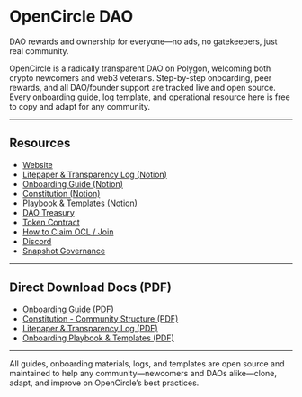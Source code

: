 # OpenCircle DAO

DAO rewards and ownership for everyone—no ads, no gatekeepers, just real community.

OpenCircle is a radically transparent DAO on Polygon, welcoming both crypto newcomers and web3 veterans. Step-by-step onboarding, peer rewards, and all DAO/founder support are tracked live and open source. Every onboarding guide, log template, and operational resource here is free to copy and adapt for any community.

---

## Resources

- [Website](https://opencircle.carrd.co)
- [Litepaper & Transparency Log (Notion)](https://quixotic-mandible-542.notion.site/OpenCircle-Litepaper-Transparent-Support-Log-2118857a4c668020b176f0edc3b0861c)
- [Onboarding Guide (Notion)](https://quixotic-mandible-542.notion.site/OpenCircle-Onboarding-Guide-2148857a4c6680b6a55ddcb832905b47)
- [Constitution (Notion)](https://quixotic-mandible-542.notion.site/OpenCircle-Constitution-Community-Structure-2038857a4c6680d9be5afe8f34494024)
- [Playbook & Templates (Notion)](https://quixotic-mandible-542.notion.site/OpenCircle-Onboarding-Playbook-Templates-2148857a4c66800698e5f1d6a27d1bd6)
- [DAO Treasury](https://thirdweb.com/137/0xeb2E37EC6B593E93eaA919DE407929C913EDB5bE)
- [Token Contract](https://thirdweb.com/137/0x0aF0F1DBE4003B0f270105dc168f4A41E7968B3D)
- [How to Claim OCL / Join](https://opencircle.carrd.co/#getstarted)
- [Discord](https://discord.gg/joinopencircle)
- [Snapshot Governance](https://snapshot.box/#/s:opencircledao.eth/proposal/0x48d69a8a7a3d221087e4c8b58f4f6acba4ec9cb6aa641605a94131585a723b3d)

---

## Direct Download Docs (PDF)

- [Onboarding Guide (PDF)](https://github.com/opencircle-dao/opencircle-docs/raw/main/onboarding-guide.pdf)
- [Constitution - Community Structure (PDF)](https://github.com/opencircle-dao/opencircle-docs/raw/main/opencircle-constitution-communitystructure.pdf)
- [Litepaper & Transparency Log (PDF)](https://github.com/opencircle-dao/opencircle-docs/raw/main/opencircle-litepaper-transparency-log.pdf)
- [Onboarding Playbook & Templates (PDF)](https://github.com/opencircle-dao/opencircle-docs/raw/main/opencircle-onboarding-playbook-templates.pdf)

---

All guides, onboarding materials, logs, and templates are open source and maintained to help any community—newcomers and DAOs alike—clone, adapt, and improve on OpenCircle’s best practices.
